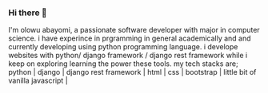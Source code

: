 ### Hi there 👋
I'm olowu abayomi, a passionate software developer with major in computer science.
i have experince in prgramming in general academically and and currently developing using python programming language.
i develope websites with python/ django framework / django rest framework while i keep on exploring learning the power these tools.
my tech stacks are; python | django | django rest framework | html | css | bootstrap | little bit of vanilla javascript | 
